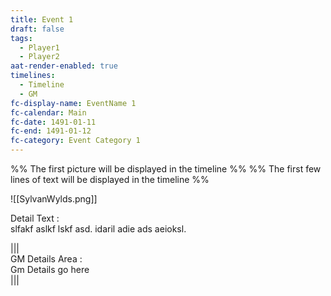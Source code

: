 ```yaml
---
title: Event 1
draft: false
tags:
  - Player1
  - Player2
aat-render-enabled: true
timelines:
  - Timeline
  - GM
fc-display-name: EventName 1
fc-calendar: Main
fc-date: 1491-01-11
fc-end: 1491-01-12
fc-category: Event Category 1
---
```

%% The first picture will be displayed in the timeline %%
%% The first few lines of text will be displayed in the timeline %%

![[SylvanWylds.png]]

Detail Text :  
slfakf aslkf lskf asd. idaril adie ads aeioksl.

|||  
GM Details Area :  
Gm Details go here  
|||